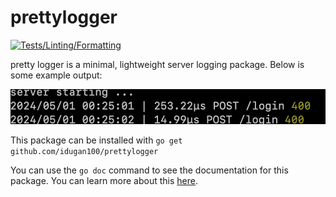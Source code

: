 # prettylogger
[![Tests/Linting/Formatting](https://github.com/idugan100/prettylogger/actions/workflows/main.yml/badge.svg)](https://github.com/idugan100/prettylogger/actions/workflows/main.yml)

pretty logger is a minimal, lightweight server logging package. Below is some example output:

![server logging output](./output.png)

This package can be installed with ```go get github.com/idugan100/prettylogger```

You can use the ```go doc``` command to see the documentation for this package. You can learn more about this [here](https://pkg.go.dev/cmd/doc).
